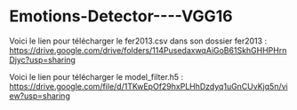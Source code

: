 # Emotions-Detector----VGG16

Voici le lien pour télécharger le fer2013.csv dans son dossier fer2013 : https://drive.google.com/drive/folders/114PusedaxwqAiGoB61SkhGHHPHrnDjyc?usp=sharing

Voici le lien pour télécharger le model_filter.h5 : https://drive.google.com/file/d/1TKwEpOf29hxPLHhDzdyq1uGnCUvKjq5n/view?usp=sharing
